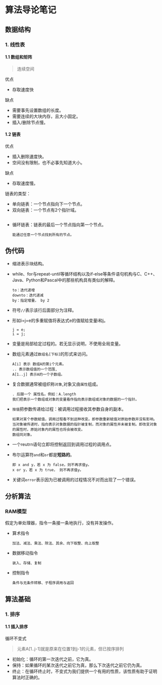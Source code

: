 # 算法导论笔记

## 数据结构

### 1. 线性表
#### 1.1 数组和矩阵

> 连续空间

优点

- 存取速度快

缺点

- 需要事先设置数组的长度。
- 需要连续的大块内存，且大小固定。
- 插入/删除节点慢。


#### 1.2 链表

优点

- 插入删除速度快。
- 空间没有限制，也不必事先知道大小。

缺点
- 存取速度慢。

链表的类型：

- 单向链表：一个节点指向下一个节点。
- 双向链表：一个节点有2个指针域。
    ```

    ```
- 循环链表：链表的最后一个节点指向第一个节点。
    ```
    能通过任意一个节点找到所有的节点。
    ```


## 伪代码

- 缩进表示块结构。
- while、for与repeat-until等循环结构以及if-else等条件语句机构与C、C++、Java、Python和Pascal中的那些机构具有类似的解释。

    ```
    to：迭代递增
    downto：迭代递减
    by：指定增量， by 2
    ```
- 符号``//``表示该行后面部分为注释。
- 形如i=j=e的多重赋值将表达式e的值赋给变量i和j。

    ```
    j = e;
    i = j;
    ```

- 变量是局部给定过程的。若无显示说明，不使用全局变量。
- 数组元素通过``数组名[下标]``的形式来访问。

    ```
    A[i] 表示 数组A的第i个元素。
    .. 表示数组值的一个范围,
    A[1..j] 表示A的一个子数组。
    ```
- 复合数据通常被组织称``对象``,对象又由``属性``组成。
    ```
    . 后跟一个 属性名。例如：A.length
    我们把表示一个数组或对象的变量看作指向表示数组或对象的数据的一个指针。
    ```

- ``按值``把参数传递给过程：被调用过程接收其参数自身的副本。
    ```
    如果对某个参数赋值，调用过程看不到这种改变。即参数重新赋值对原始参数并没有影响。
    当对象被传递时，指向表示对象数据的指针被复制，而对象的属性并未被复制。即改变对象的属性时，原始对象内的属性也将会被改变。
    数组同对象。
    ```
- 一个reutrn语句立即将控制返回到调用过程的调用点。
- 布尔运算符``and``和``or``都是**短路的**。
    ```
    即 x and y，若 x 为 false，则不再求值y。
    x or y，若 x 为 true， 则不再求值y。
    ```
- 关键词``error``表示因为已被调用的过程情况不对而出现了一个错误。

 
## 分析算法

### RAM模型
假定为单处理器，指令一条接一条地执行，没有并发操作。

- 算术指令
    ```
    加法、减法、乘法、除法、其余、向下取整、向上取整
    ```

- 数据移动指令
    ```
    装入、存储、复制
    ```

- 控制指令
    ```
    条件与无条件转移、子程序调用与返回
    ```


## 算法基础

### 1. 排序

#### 1.1 插入排序

循环不变式
> 元素A[1..j-1]就是原来在位置1到j-1的元素，但已按序排列
- 初始化：循环的第一次迭代之前，它为真。
- 保持：如果循环的某次迭代之前它为真，那么下次迭代之前它仍为真。
- 终止：在循环终止时，不变式为我们提供一个有用的性质，该性质有助于证明算法时正确的。
